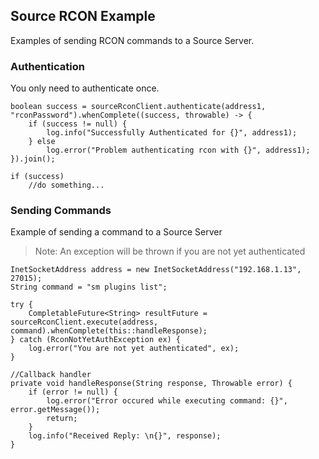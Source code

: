 ## Source RCON Example

Examples of sending RCON commands to a Source Server.

### Authentication

You only need to authenticate once.

~~~
boolean success = sourceRconClient.authenticate(address1, "rconPassword").whenComplete((success, throwable) -> {
    if (success != null) {
        log.info("Successfully Authenticated for {}", address1);
    } else
        log.error("Problem authenticating rcon with {}", address1);
}).join();

if (success)
    //do something...
~~~

### Sending Commands

Example of sending a command to  a Source Server

> Note: An exception will be thrown if you are not yet authenticated

~~~
InetSocketAddress address = new InetSocketAddress("192.168.1.13", 27015);
String command = "sm plugins list";

try {
    CompletableFuture<String> resultFuture = sourceRconClient.execute(address, command).whenComplete(this::handleResponse);
} catch (RconNotYetAuthException ex) {
    log.error("You are not yet authenticated", ex);
}

//Callback handler
private void handleResponse(String response, Throwable error) {
    if (error != null) {
        log.error("Error occured while executing command: {}", error.getMessage());
        return;
    }
    log.info("Received Reply: \n{}", response);
}
~~~